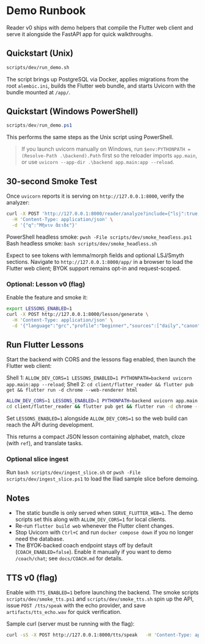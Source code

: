 # Demo Runbook

Reader v0 ships with demo helpers that compile the Flutter web client and serve it alongside the FastAPI app for quick walkthroughs.

## Quickstart (Unix)

```bash
scripts/dev/run_demo.sh
```

The script brings up PostgreSQL via Docker, applies migrations from the root `alembic.ini`, builds the Flutter web bundle, and starts Uvicorn with the bundle mounted at `/app/`.

## Quickstart (Windows PowerShell)

```powershell
scripts/dev/run_demo.ps1
```

This performs the same steps as the Unix script using PowerShell.

> If you launch uvicorn manually on Windows, run `$env:PYTHONPATH = (Resolve-Path .\backend).Path` first so the reloader imports `app.main`, or use `uvicorn --app-dir .\backend app.main:app --reload`.

## 30-second Smoke Test

Once `uvicorn` reports it is serving on `http://127.0.0.1:8000`, verify the analyzer:

```bash
curl -X POST 'http://127.0.0.1:8000/reader/analyze?include={"lsj":true,"smyth":true}' \
  -H 'Content-Type: application/json' \
  -d '{"q":"Μῆνιν ἄειδε"}'
```

PowerShell headless smoke: `pwsh -File scripts/dev/smoke_headless.ps1`
Bash headless smoke: `bash scripts/dev/smoke_headless.sh`

Expect to see tokens with lemma/morph fields and optional LSJ/Smyth sections. Navigate to `http://127.0.0.1:8000/app/` in a browser to load the Flutter web client; BYOK support remains opt-in and request-scoped.

### Optional: Lesson v0 (flag)

Enable the feature and smoke it:

```bash
export LESSONS_ENABLED=1
curl -X POST http://127.0.0.1:8000/lesson/generate \
  -H 'Content-Type: application/json' \
  -d '{"language":"grc","profile":"beginner","sources":["daily","canon"],"exercise_types":["alphabet","match","cloze","translate"],"k_canon":2,"include_audio":false,"provider":"echo"}'
```

## Run Flutter Lessons

Start the backend with CORS and the lessons flag enabled, then launch the Flutter web client:

Shell 1: `ALLOW_DEV_CORS=1 LESSONS_ENABLED=1 PYTHONPATH=backend uvicorn app.main:app --reload`; Shell 2: `cd client/flutter_reader && flutter pub get && flutter run -d chrome --web-renderer html`

```bash
ALLOW_DEV_CORS=1 LESSONS_ENABLED=1 PYTHONPATH=backend uvicorn app.main:app --reload
cd client/flutter_reader && flutter pub get && flutter run -d chrome --web-renderer html
```

Set `LESSONS_ENABLED=1` alongside `ALLOW_DEV_CORS=1` so the web build can reach the API during development.

This returns a compact JSON lesson containing alphabet, match, cloze (with `ref`), and translate tasks.

### Optional slice ingest

Run `bash scripts/dev/ingest_slice.sh` or `pwsh -File scripts/dev/ingest_slice.ps1` to load the Iliad sample slice before demoing.
## Notes

- The static bundle is only served when `SERVE_FLUTTER_WEB=1`. The demo scripts set this along with `ALLOW_DEV_CORS=1` for local clients.
- Re-run `flutter build web` whenever the Flutter client changes.
- Stop Uvicorn with `Ctrl+C` and run `docker compose down` if you no longer need the database.
- The BYOK-backed coach endpoint stays off by default (`COACH_ENABLED=false`). Enable it manually if you want to demo `/coach/chat`; see `docs/COACH.md` for details.





## TTS v0 (flag)

Enable with `TTS_ENABLED=1` before launching the backend. The smoke scripts
`scripts/dev/smoke_tts.ps1` and `scripts/dev/smoke_tts.sh` spin up the API,
issue `POST /tts/speak` with the echo provider, and save `artifacts/tts_echo.wav`
for quick verification.

Sample curl (server must be running with the flag):

```bash
curl -sS -X POST http://127.0.0.1:8000/tts/speak   -H 'Content-Type: application/json'   -d '{"text":"χαῖρε κόσμε","provider":"echo"}' | jq '.meta'
```

